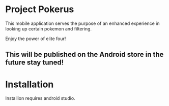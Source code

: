 # Project Pokerus

This mobile application serves the purpose of an enhanced experience in looking up certain pokemon and filtering.

Enjoy the power of elite four!

## This will be published on the Android store in the future stay tuned!

# Installation

Installion requires android studio.
